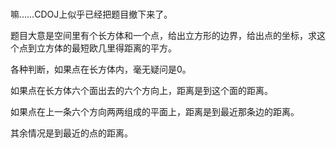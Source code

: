 # 

嘛……CDOJ上似乎已经把题目撤下来了。

题目大意是空间里有个长方体和一个点，给出立方形的边界，给出点的坐标，求这个点到立方体的最短欧几里得距离的平方。

各种判断，如果点在长方体内，毫无疑问是0。

如果点在长方体六个面出去的六个方向上，距离是到这个面的距离。

如果点在上一条六个方向两两组成的平面上，距离是到最近那条边的距离。

其余情况是到最近的点的距离。
